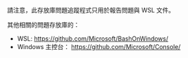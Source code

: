 請注意，此存放庫問題追蹤程式只用於報告問題與 WSL 文件。

其他相關的問題存放庫的：

* WSL: https://github.com/Microsoft/BashOnWindows/
* Windows 主控台： https://github.com/Microsoft/Console/
